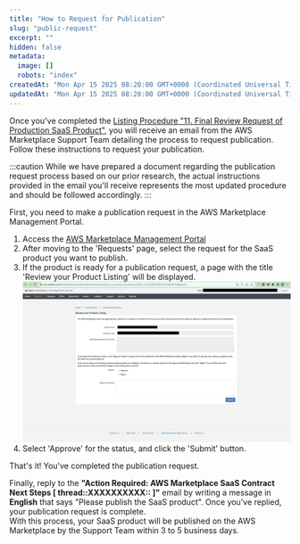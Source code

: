 ```yaml
---
title: "How to Request for Publication"
slug: "public-request"
excerpt: ""
hidden: false
metadata:
  image: []
  robots: "index"
createdAt: "Mon Apr 15 2025 08:20:00 GMT+0000 (Coordinated Universal Time)"
updatedAt: "Mon Apr 15 2025 08:20:00 GMT+0000 (Coordinated Universal Time)"
---
```

Once you've completed the [Listing Procedure "11. Final Review Request of Production SaaS Product"](/docs/aws-marketplace-integration/aws-marketplace-integration), you will receive an email from the AWS Marketplace Support Team detailing the process to request publication. Follow these instructions to request your publication.

:::caution
While we have prepared a document regarding the publication request process based on our prior research, the actual instructions provided in the email you'll receive represents the most updated procedure and should be followed accordingly.
:::

First, you need to make a publication request in the AWS Marketplace Management Portal.

1. Access the <a href="https://aws.amazon.com/marketplace/management/homepage" target="_blank">AWS Marketplace Management Portal</a>
2. After moving to the 'Requests' page, select the request for the SaaS product you want to publish.
3. If the product is ready for a publication request, a page with the title 'Review your Product Listing' will be displayed.
  ![public-request-1](/img/part-4/aws-marketplace-integration/supplementary/public-request-1.png)
4. Select 'Approve' for the status, and click the 'Submit' button.

That's it! You've completed the publication request.

Finally, reply to the **"Action Required: AWS Marketplace SaaS Contract Next Steps [ thread::XXXXXXXXXX:: ]"** email by writing a message in **English** that says "Please publish the SaaS product". Once you've replied, your publication request is complete.  
With this process, your SaaS product will be published on the AWS Marketplace by the Support Team within 3 to 5 business days.
